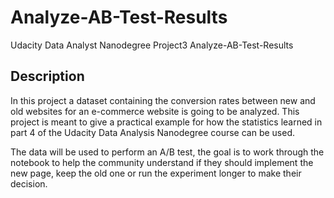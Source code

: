 # Analyze-AB-Test-Results
Udacity Data Analyst Nanodegree Project3 Analyze-AB-Test-Results

## Description
In this project a dataset containing the conversion rates between new and old websites for an e-commerce website is going to be analyzed. This project is meant to give a practical example for how the statistics learned in part 4 of the Udacity Data Analysis Nanodegree course can be used.

The data will be used to perform an A/B test, the goal is to work through the notebook to help the community understand if they should implement the new page, keep the old one or run the experiment longer to make their decision.
